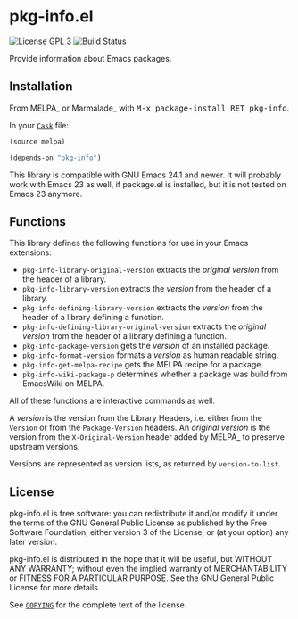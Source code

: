 pkg-info.el
===========

[![License GPL 3][badge-license]][copying]
[![Build Status][badge-travis]][travis]

Provide information about Emacs packages.

Installation
------------

From MELPA_ or Marmalade_ with <kbd>M-x package-install RET pkg-info</kbd>.

In your [`Cask`][cask] file:

```cl
(source melpa)

(depends-on "pkg-info")
```

This library is compatible with GNU Emacs 24.1 and newer.  It will probably work
with Emacs 23 as well, if package.el is installed, but it is not tested on Emacs
23 anymore.

Functions
---------

This library defines the following functions for use in your Emacs extensions:

- `pkg-info-library-original-version` extracts the *original version* from the
  header of a library.
- `pkg-info-library-version` extracts the *version* from the header of a library.
- `pkg-info-defining-library-version` extracts the *version* from the header of
  a library defining a function.
- `pkg-info-defining-library-original-version` extracts the *original version*
  from the header of a library defining a function.
- `pkg-info-package-version` gets the *version* of an installed package.
- `pkg-info-format-version` formats a *version* as human readable string.
- `pkg-info-get-melpa-recipe` gets the MELPA recipe for a package.
- `pkg-info-wiki-package-p` determines whether a package was build from
  EmacsWiki on MELPA.

All of these functions are interactive commands as well.

A *version* is the version from the Library Headers, i.e. either from the
`Version` or from the `Package-Version` headers.  An *original version* is the
version from the `X-Original-Version` header added by MELPA_ to preserve
upstream versions.

Versions are represented as version lists, as returned by `version-to-list`.

License
-------

pkg-info.el is free software: you can redistribute it and/or modify it under the
terms of the GNU General Public License as published by the Free Software
Foundation, either version 3 of the License, or (at your option) any later
version.

pkg-info.el is distributed in the hope that it will be useful, but WITHOUT ANY
WARRANTY; without even the implied warranty of MERCHANTABILITY or FITNESS FOR A
PARTICULAR PURPOSE.  See the GNU General Public License for more details.

See [`COPYING`][copying] for the complete text of the license.

[badge-license]: https://img.shields.io/badge/license-GPL_3-green.svg?dummy
[COPYING]: https://github.com/lunaryorn/pkg-info.el/blob/master/COPYING
[badge-travis]: https://travis-ci.org/lunaryorn/pkg-info.el.svg?branch=master
[travis]: https://travis-ci.org/lunaryorn/pkg-info.el
[cask]: http://cask.github.io/
[MELPA]: http://melpa.milkbox.net
[Marmalade]: http://marmalade-repo.org/
